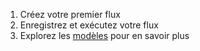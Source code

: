 1. Créez votre premier flux
2. Enregistrez et exécutez votre flux
3. Explorez les [modèles](/ui/blueprints) pour en savoir plus
